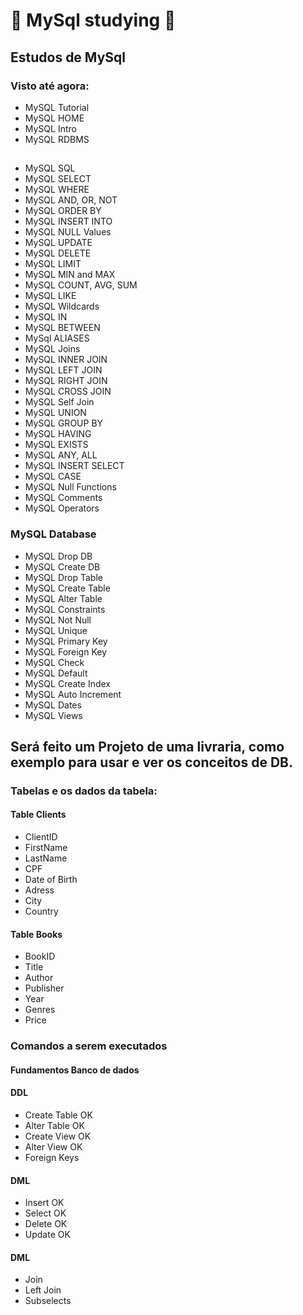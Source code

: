 # :book: MySql studying :book:
## Estudos de MySql

### Visto até agora:
* MySQL Tutorial
* MySQL HOME
* MySQL Intro
* MySQL RDBMS
## 
* MySQL SQL
* MySQL SELECT
* MySQL WHERE
* MySQL AND, OR, NOT
* MySQL ORDER BY
* MySQL INSERT INTO
* MySQL NULL Values
* MySQL UPDATE
* MySQL DELETE
* MySQL LIMIT
* MySQL MIN and MAX
* MySQL COUNT, AVG, SUM
* MySQL LIKE
* MySQL Wildcards
* MySQL IN
* MySQL BETWEEN 
* MySql ALIASES
* MySQL Joins
* MySQL INNER JOIN
* MySQL LEFT JOIN
* MySQL RIGHT JOIN
* MySQL CROSS JOIN
* MySQL Self Join
* MySQL UNION
* MySQL GROUP BY
* MySQL HAVING
* MySQL EXISTS
* MySQL ANY, ALL
* MySQL INSERT SELECT
* MySQL CASE
* MySQL Null Functions
* MySQL Comments
* MySQL Operators

### MySQL Database
* MySQL Drop DB
* MySQL Create DB
* MySQL Drop Table
* MySQL Create Table
* MySQL Alter Table
* MySQL Constraints
* MySQL Not Null
* MySQL Unique
* MySQL Primary Key
* MySQL Foreign Key
* MySQL Check
* MySQL Default
* MySQL Create Index
* MySQL Auto Increment
* MySQL Dates
* MySQL Views

## Será feito um Projeto de uma livraria, como exemplo para usar e ver os conceitos de DB.

### Tabelas e os dados da tabela:
#### Table Clients
* ClientID
* FirstName
* LastName
* CPF
* Date of Birth
* Adress
* City
* Country


#### Table Books
* BookID
* Title
* Author
* Publisher
* Year
* Genres
* Price


### Comandos a serem executados
#### Fundamentos Banco de dados	
#### DDL
* Create Table              OK
* Alter Table               OK    
* Create View               OK
* Alter View                OK
* Foreign Keys

#### DML
* Insert                    OK
* Select                    OK
* Delete                    OK
* Update                    OK

#### DML
* Join
* Left Join
* Subselects